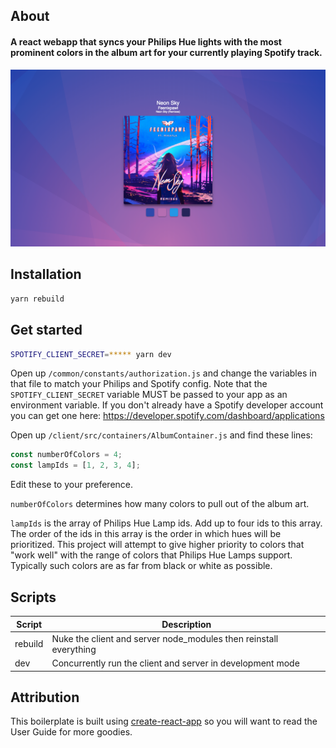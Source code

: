 
## About
#### A react webapp that syncs your Philips Hue lights with the most prominent colors in the album art for your currently playing Spotify track.

<img src="example-screenshot.png" alt="example-screenshot">

## Installation

```bash
yarn rebuild
```

## Get started

```bash
SPOTIFY_CLIENT_SECRET=***** yarn dev
```

Open up `/common/constants/authorization.js` and change the variables in that file to match your Philips and Spotify config. Note that the `SPOTIFY_CLIENT_SECRET` variable MUST be passed to your app as an environment variable.
If you don't already have a Spotify developer account you can get one here: https://developer.spotify.com/dashboard/applications

Open up `/client/src/containers/AlbumContainer.js` and find these lines:

```javascript
const numberOfColors = 4;
const lampIds = [1, 2, 3, 4];
```

Edit these to your preference.

`numberOfColors` determines how many colors to pull out of the album art.

`lampIds` is the array of Philips Hue Lamp ids. Add up to four ids to this array. The order of the ids in this array is the order in which hues will be prioritized. This project will attempt to give higher priority to colors that "work well" with the range of colors that Philips Hue Lamps support. Typically such colors are as far from black or white as possible.

## Scripts
| Script | Description |
|---|---|
| rebuild | Nuke the client and server node_modules then reinstall everything |
| dev | Concurrently run the client and server in development mode |

## Attribution
This boilerplate is built using [create-react-app](https://github.com/facebookincubator/create-react-app) so you will want to read the User Guide for more goodies.
